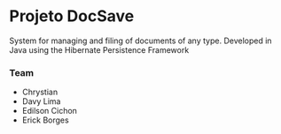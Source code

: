# Projeto DocSave #

System for managing and filing of documents of any type. Developed in Java using the Hibernate Persistence Framework

### Team ###

* Chrystian
* Davy Lima
* Edilson Cichon
* Erick Borges
